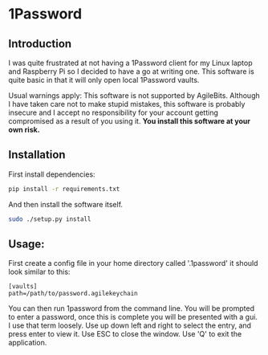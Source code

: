# 1Password
## Introduction
I was quite frustrated at not having a 1Password client for my Linux laptop and Raspberry Pi so I decided to have a go at writing one.
This software is quite basic in that it will only open local 1Password vaults.

Usual warnings apply: This software is not supported by AgileBits.
Although I have taken care not to make stupid mistakes, this software is probably insecure and I accept no responsibility for your account getting compromised as a result of you using it. **You install this software at your own risk.**

## Installation
First install dependencies:
```bash
pip install -r requirements.txt
```
And then install the software itself.
```bash
sudo ./setup.py install
```

## Usage:
First create a config file in your home directory called '.1password'
it should look similar to this:
```
[vaults]
path=/path/to/password.agilekeychain
```

You can then run 1password from the command line.
You will be prompted to enter a password, once this is complete you will be presented with a gui. I use that term loosely.
Use up down left and right to select the entry, and press enter to view it.
Use ESC to close the window.
Use 'Q' to exit the application.
